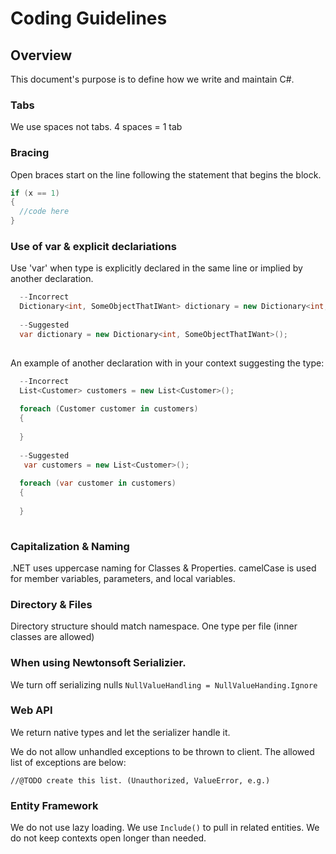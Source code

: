 # Coding Guidelines

## Overview

This document's purpose is to define how we write and maintain C#.


### Tabs

We use spaces not tabs.  4 spaces = 1 tab

### Bracing

Open braces start on the line following the statement that begins the block.
```C#
if (x == 1)
{
  //code here
}
```

### Use of var & explicit declariations

Use 'var' when type is explicitly declared in the same line or implied by another declaration.

```C#
  --Incorrect
  Dictionary<int, SomeObjectThatIWant> dictionary = new Dictionary<int, SomeObjectThatIWant>();
  
  --Suggested
  var dictionary = new Dictionary<int, SomeObjectThatIWant>();
  
```

An example of another declaration with in your context suggesting the type:

```C#
  --Incorrect
  List<Customer> customers = new List<Customer>();
  
  foreach (Customer customer in customers)
  {
  
  }
  
  --Suggested
   var customers = new List<Customer>();
  
  foreach (var customer in customers)
  {
  
  }
  
```

### Capitalization & Naming

.NET uses uppercase naming for Classes & Properties.  camelCase is used for member variables, parameters, and local variables.



### Directory & Files

Directory structure should match namespace.  One type per file (inner classes are allowed)


### When using Newtonsoft Serializier.

We turn off serializing nulls ```NullValueHandling = NullValueHanding.Ignore```



### Web API

We return native types and let the serializer handle it.  


We do not allow unhandled exceptions to be thrown to client.  The allowed list of exceptions are below:

```//@TODO create this list. (Unauthorized, ValueError, e.g.)```


### Entity Framework

We do not use lazy loading.  We use ```Include()``` to pull in related entities.  We do not keep contexts open longer than needed.


